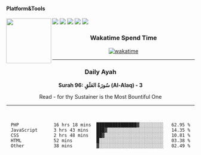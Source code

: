 #### Platform&Tools

[![](https://img.shields.io/badge/-NPM-cb3837?style=flat-square&logo=npm&logoColor=white)](https://npmjs.com/)
[![](https://img.shields.io/badge/PHP-777BB4?style=flat-square&logo=php&logoColor=white)](https://nodejs.org/)
[![](https://img.shields.io/badge/Julia-9558B2?style=flat-square&logo=julia&logoColor=white)](https://nodejs.org/)
<img src="https://avatars.githubusercontent.com/u/31664438?v=4" width="120" align="left">
[![](https://img.shields.io/badge/-Node.js-43853d?style=flat-square&logo=node.js&logoColor=ffffff)](https://nodejs.org/)
[![](https://img.shields.io/badge/Visual_Studio_Code-0078D4?style=flat-square&logo=visual%20studio%20code&logoColor=white)](https://nodejs.org/)

<center>
  
### Wakatime Spend Time 
  
[![wakatime](https://wakatime.com/badge/user/87646243-158a-4241-a3cb-668e1fa2dbb8.svg)](https://wakatime.com/@87646243-158a-4241-a3cb-668e1fa2dbb8)
               

_______ 
### Daily Ayah

<!--START_SECTION:quran-->

**Surah 96: سُورَةُ العَلَقِ (Al-Alaq) - 3**

Read - for thy Sustainer is the Most Bountiful One
 <!--END_SECTION:quran-->

  
                       
                                             
_______

&nbsp;&nbsp;     &nbsp;&nbsp;    &nbsp;&nbsp;   &nbsp;&nbsp;
 
<!--START_SECTION:waka-->

```text
PHP             16 hrs 18 mins  ███████████████▓░░░░░░░░░   62.95 %
JavaScript      3 hrs 43 mins   ███▓░░░░░░░░░░░░░░░░░░░░░   14.35 %
CSS             2 hrs 48 mins   ██▓░░░░░░░░░░░░░░░░░░░░░░   10.81 %
HTML            52 mins         █░░░░░░░░░░░░░░░░░░░░░░░░   03.38 %
Other           38 mins         ▓░░░░░░░░░░░░░░░░░░░░░░░░   02.49 %
```

<!--END_SECTION:waka-->
